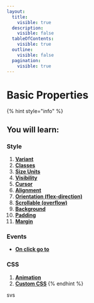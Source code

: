 ```yaml
---
layout:
  title:
    visible: true
  description:
    visible: false
  tableOfContents:
    visible: true
  outline:
    visible: false
  pagination:
    visible: true
---
```


# Basic Properties

{% hint style="info" %}
## You will learn:



### Style

1. [**Variant**](style.md#variant)
2. [**Classes**](style.md#classes)
3. [**Size Units**](style.md#size-units)
4. [**Visibility**](style.md#visibility)
5. [**Cursor**](style.md#cursor)
6. [**Alignment**](style.md#alignment)
7. [**Orientation (flex-direction)**](style.md#orientation-flex-direction)
8. [**Scrollable (overflow)**](style.md#scrollable-overflow)
9. [**Background**](style.md#background)
10. [**Padding**](style.md#padding)
11. [**Margin**](style.md#margin)



### Events

* [**On click go to**](events.md#on-click-go-to)



### CSS

1. [**Animation**](css.md#animation)
2. [**Custom CSS**](css.md#custom-css)
{% endhint %}

svs
